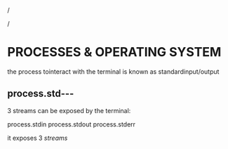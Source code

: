 /


/

# PROCESSES & OPERATING SYSTEM



the process tointeract
with the terminal is known
as standardinput/output

## process.std---

3 streams can be exposed by the
terminal:

process.stdin
process.stdout
process.stderr


it exposes 3 *streams*


